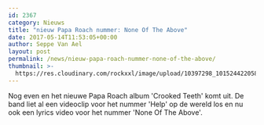 ```yaml
---
id: 2367
category: Nieuws
title: "nieuw Papa Roach nummer: None Of The Above"
date: 2017-05-14T11:53:05+00:00
author: Seppe Van Ael
layout: post
permalink: /news/nieuw-papa-roach-nummer-none-of-the-above/
thumbnail: >-
  https://res.cloudinary.com/rockxxl/image/upload/10397298_10152442205801731_8494572405598974541_o.jpg
---
```

Nog even en het nieuwe Papa Roach album 'Crooked Teeth' komt uit. De band liet al een videoclip voor het nummer 'Help' op de wereld los en nu ook een lyrics video voor het nummer 'None Of The Above'.
